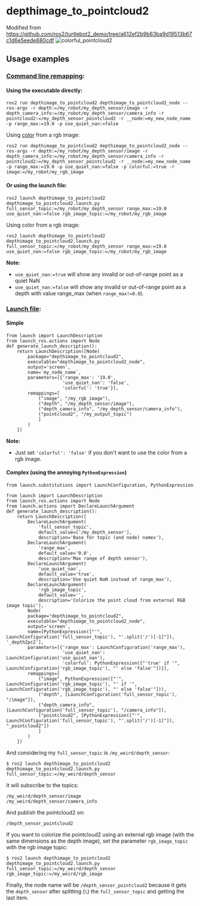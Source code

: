 # depthimage_to_pointcloud2
Modified from https://github.com/ros2/turtlebot2_demo/tree/a612ef2b9b63ba9d19513b67c1d6e5eede680cdf
![colorful_pointcloud2](https://user-images.githubusercontent.com/6606382/164089529-20e523d1-430a-44d0-84f9-be63285d8414.png)


## Usage examples 

### [Command line remapping](https://docs.ros.org/en/galactic/How-To-Guides/Node-arguments.html):

#### Using the executable directly:
```
ros2 run depthimage_to_pointcloud2 depthimage_to_pointcloud2_node --ros-args -r depth:=/my_robot/my_depth_sensor/image -r depth_camera_info:=/my_robot/my_depth_sensor/camera_info -r pointcloud2:=/my_depth_sensor_pointcloud2 -r __node:=my_new_node_name -p range_max:=19.0 -p use_quiet_nan:=false
```

Using [color](https://wiki.ros.org/rviz/DisplayTypes/PointCloudShared#channels) from a rgb image:
```
ros2 run depthimage_to_pointcloud2 depthimage_to_pointcloud2_node --ros-args -r depth:=/my_robot/my_depth_sensor/image -r depth_camera_info:=/my_robot/my_depth_sensor/camera_info -r pointcloud2:=/my_depth_sensor_pointcloud2 -r __node:=my_new_node_name -p range_max:=19.0 -p use_quiet_nan:=false -p colorful:=true -r image:=/my_robot/my_rgb_image
```
#### Or using the launch file:

```
ros2 launch depthimage_to_pointcloud2 depthimage_to_pointcloud2.launch.py full_sensor_topic:=/my_robot/my_depth_sensor range_max:=19.0 use_quiet_nan:=false rgb_image_topic:=/my_robot/my_rgb_image
```

Using color from a rgb image:
```
ros2 launch depthimage_to_pointcloud2 depthimage_to_pointcloud2.launch.py full_sensor_topic:=/my_robot/my_depth_sensor range_max:=19.0 use_quiet_nan:=false rgb_image_topic:=/my_robot/my_rgb_image
```

__Note:__
* `use_quiet_nan:=true` will show any invalid or out-of-range point as a quiet NaN
* `use_quiet_nan:=false` will show any invalid or out-of-range point as a depth with value range_max (when `range_max!=0.0`).

### [Launch file](https://docs.ros.org/en/galactic/Tutorials/Launch/Creating-Launch-Files.html?highlight=remappings):
#### Simple
```
from launch import LaunchDescription
from launch_ros.actions import Node
def generate_launch_description():
    return LaunchDescription([Node(
        package="depthimage_to_pointcloud2",
        executable="depthimage_to_pointcloud2_node",
        output='screen',
        name=`my_node_name`,
        parameters=[{'range_max': '19.0', 
                     'use_quiet_nan': 'false',
                     'colorful': 'true'}],
        remappings=[
            ("image", "/my_rgb_image"),
            ("depth", "/my_depth_sensor/image"),
            ("depth_camera_info", "/my_depth_sensor/camera_info"),
            ("pointcloud2", "/my_output_topic")
            ]
        )
    ])
```
__Note:__
* Just set `'colorful': 'false'` if you don't want to use the color from a rgb image.

#### Complex (using the annoying `PythonExpression`)
```
from launch.substitutions import LaunchConfiguration, PythonExpression

from launch import LaunchDescription
from launch_ros.actions import Node
from launch.actions import DeclareLaunchArgument
def generate_launch_description():
    return LaunchDescription([
        DeclareLaunchArgument(
            'full_sensor_topic',
            default_value=['/my_depth_sensor'],
            description='Base for topic (and node) names'),
        DeclareLaunchArgument(
            'range_max',
            default_value='0.0',
            description='Max range of depth sensor'),
        DeclareLaunchArgument(
            'use_quiet_nan',
            default_value='true',
            description='Use quiet NaN instead of range_max'),
        DeclareLaunchArgument(
            'rgb_image_topic',
            default_value='',
            description='Colorize the point cloud from external RGB image topic'),
        Node(
        package="depthimage_to_pointcloud2",
        executable="depthimage_to_pointcloud2_node",
        output='screen',
        name=[PythonExpression(["'", LaunchConfiguration('full_sensor_topic'), "'.split('/')[-1]"]), '_depth2pc2'],
        parameters=[{'range_max': LaunchConfiguration('range_max'),
                     'use_quiet_nan': LaunchConfiguration('use_quiet_nan'),
                     'colorful': PythonExpression(["'true' if '", LaunchConfiguration('rgb_image_topic'), "' else 'false'"])}],
        remappings=[
            ("image", PythonExpression(["'", LaunchConfiguration('rgb_image_topic'), "' if '", LaunchConfiguration('rgb_image_topic'), "' else 'false'"])),
            ("depth", [LaunchConfiguration('full_sensor_topic'), "/image"]),
            ("depth_camera_info", [LaunchConfiguration('full_sensor_topic'), "/camera_info"]),
            ("pointcloud2", [PythonExpression(["'", LaunchConfiguration('full_sensor_topic'), "'.split('/')[-1]"]), "_pointcloud2"])
            ]
        )
    ])
```

And considering my `full_sensor_topic` is `/my_weird/depth_sensor`:
```
$ ros2 launch depthimage_to_pointcloud2 depthimage_to_pointcloud2.launch.py full_sensor_topic:=/my_weird/depth_sensor
```

It will subscribe to the topics:
```
/my_weird/depth_sensor/image
/my_weird/depth_sensor/camera_info
```

And publish the pointcloud2 on:
```
/depth_sensor_pointcloud2
```
If you want to colorize the pointcloud2 using an external rgb image (with the same dimensions as the depth image), set the parameter `rgb_image_topic` with the rgb image topic:
```
$ ros2 launch depthimage_to_pointcloud2 depthimage_to_pointcloud2.launch.py full_sensor_topic:=/my_weird/depth_sensor rgb_image_topic:=/my_weird/rgb_image
```

Finally, the node name will be `/depth_sensor_pointcloud2` because it gets the `depth_sensor` after splitting (`\`) the `full_sensor_topic` and getting the last item.
